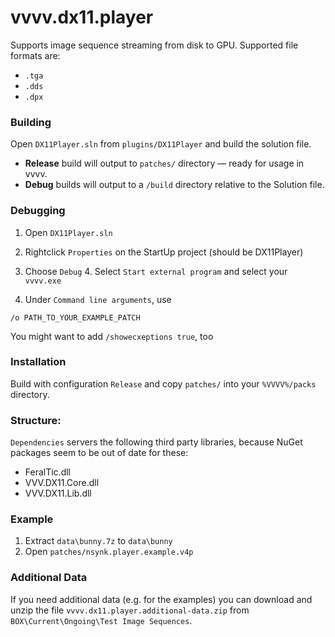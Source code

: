 # vvvv.dx11.player

Supports image sequence streaming from disk to GPU. Supported file formats are:
- `.tga`
- `.dds`
- `.dpx`


### Building
Open `DX11Player.sln` from `plugins/DX11Player` and build the solution file.

- **Release** build will output to `patches/` directory — ready for usage in vvvv.
- **Debug** builds will output to a `/build` directory relative to the Solution file.


### Debugging
1. Open `DX11Player.sln`
2. Rightclick `Properties` on the StartUp project (should be DX11Player)
3. Choose `Debug`
    4. Select `Start external program` and select your `vvvv.exe`

5. Under `Command line arguments`, use

```/o PATH_TO_YOUR_EXAMPLE_PATCH```

You might want to add `/showecxeptions true`, too


### Installation
Build with configuration `Release` and copy `patches/` into your
`%VVVV%/packs` directory.


### Structure:
`Dependencies` servers the following third party libraries, because NuGet packages seem to be out of date for these:
- FeralTic.dll
- VVV.DX11.Core.dll
- VVV.DX11.Lib.dll

### Example
1. Extract `data\bunny.7z` to `data\bunny`
2. Open `patches/nsynk.player.example.v4p`

### Additional Data
If you need additional data (e.g. for the examples) you can download and unzip
the file `vvvv.dx11.player.additional-data.zip` from `BOX\Current\Ongoing\Test
Image Sequences`.

